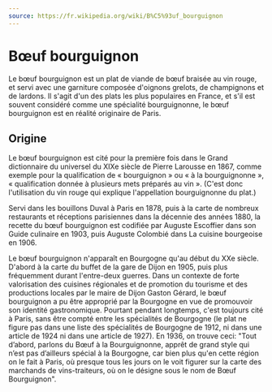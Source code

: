 ```yaml
---
source: https://fr.wikipedia.org/wiki/B%C5%93uf_bourguignon
---
```


# Bœuf bourguignon

Le bœuf bourguignon est un plat de viande de bœuf braisée au vin rouge, et servi avec une garniture composée d'oignons grelots, de champignons et de lardons. Il s'agit d'un des plats les plus populaires en France, et s'il est souvent considéré comme une spécialité bourguignonne, le bœuf bourguignon est en réalité originaire de Paris.

## Origine

Le bœuf bourguignon est cité pour la première fois dans le Grand dictionnaire du universel du XIXe siècle de Pierre Larousse en 1867, comme exemple pour la qualification de « bourguignon » ou « à la bourguignonne », « qualification donnée à plusieurs mets préparés au vin ». (C'est donc l'utilisation du vin rouge qui explique l'appellation bourguignonne du plat.)

Servi dans les bouillons Duval à Paris en 1878, puis à la carte de nombreux restaurants et réceptions parisiennes dans la décennie des années 1880, la recette du bœuf bourguignon est codifiée par Auguste Escoffier dans son Guide culinaire en 1903, puis Auguste Colombié dans La cuisine bourgeoise en 1906.

Le bœuf bourguignon n'apparaît en Bourgogne qu'au début du XXe siècle. D'abord à la carte du buffet de la gare de Dijon en 1905, puis plus fréquemment durant l'entre-deux guerres. Dans un contexte de forte valorisation des cuisines régionales et de promotion du tourisme et des productions locales par le maire de Dijon Gaston Gérard, le bœuf bourguignon a pu être approprié par la Bourgogne en vue de promouvoir son identité gastronomique. Pourtant pendant longtemps, c'est toujours cité à Paris, sans être compté entre les spécialités de Bourgogne (le plat ne figure pas dans une liste des spécialités de Bourgogne de 1912, ni dans une article de 1924 ni dans une article de 1927). En 1936, on trouve ceci: "Tout d’abord, parlons du Bœuf à la Bourguignonne, apprêt de grand style qui n’est pas d’ailleurs spécial à la Bourgogne, car bien plus qu'en cette région on le fait à Paris, où presque tous les jours on le voit figurer sur la carte des marchands de vins-traiteurs, où on le désigne sous le nom de Bœuf Bourguignon".
